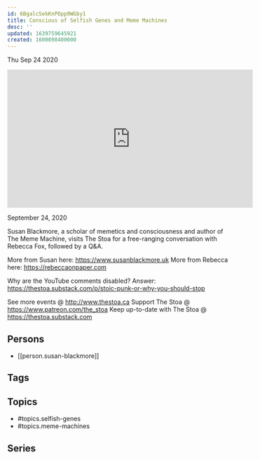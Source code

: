 ```yaml
---
id: 6BgalcSekKnPOpp9WGby1
title: Conscious of Selfish Genes and Meme Machines
desc: ''
updated: 1639759645921
created: 1600898400000
---
```





Thu Sep 24 2020

<iframe width="560" height="315" src="https://www.youtube.com/embed/IQp6-GIiJdQ" title="Conscious of Selfish Genes and Meme Machines w/ Susan Blackmore" frameborder="0" allow="accelerometer; autoplay; clipboard-write; encrypted-media; gyroscope; picture-in-picture" allowfullscreen ></iframe>

September 24, 2020

Susan Blackmore, a scholar of memetics and consciousness and author of The Meme Machine, visits The Stoa for a free-ranging conversation with Rebecca Fox, followed by a Q&A.

More from Susan here: https://www.susanblackmore.uk
More from Rebecca here: https://rebeccaonpaper.com

Why are the YouTube comments disabled? Answer: https://thestoa.substack.com/p/stoic-punk-or-why-you-should-stop

See more events @ http://www.thestoa.ca
Support The Stoa @ https://www.patreon.com/the_stoa
Keep up-to-date with The Stoa @ https://thestoa.substack.com

## Persons

- [[person.susan-blackmore]]

## Tags



## Topics

- #topics.selfish-genes
- #topics.meme-machines

## Series



